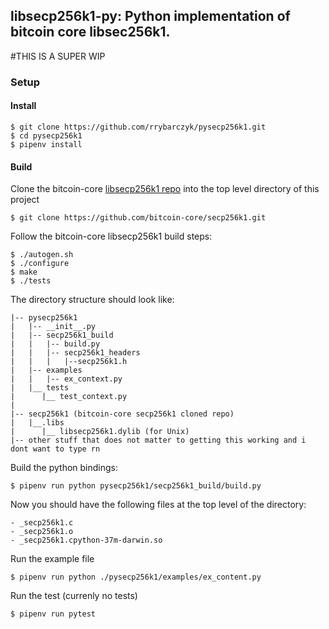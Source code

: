 ## libsecp256k1-py: Python implementation of bitcoin core libsec256k1.

#THIS IS A SUPER WIP

### Setup

#### Install

```
$ git clone https://github.com/rrybarczyk/pysecp256k1.git
$ cd pysecp256k1
$ pipenv install
```

#### Build

Clone the bitcoin-core [libsecp256k1 repo](https://github.com/bitcoin-core/secp256k1.git) into the top level directory of this project

```
$ git clone https://github.com/bitcoin-core/secp256k1.git
```

Follow the bitcoin-core libsecp256k1 build steps:

```
$ ./autogen.sh
$ ./configure
$ make
$ ./tests
```

The directory structure should look like:

```
|-- pysecp256k1
|   |-- __init__.py
|   |-- secp256k1_build
|   |   |-- build.py
|   |   |-- secp256k1_headers
|   |   |   |--secp256k1.h
|   |-- examples
|   |   |-- ex_context.py
|   |__ tests
|      |__ test_context.py
|
|-- secp256k1 (bitcoin-core secp256k1 cloned repo)
|   |__.libs
|      |__ libsecp256k1.dylib (for Unix)
|-- other stuff that does not matter to getting this working and i dont want to type rn
```

Build the python bindings:

```
$ pipenv run python pysecp256k1/secp256k1_build/build.py
```

Now you should have the following files at the top level of the directory:

```
- _secp256k1.c
- _secp256k1.o
- _secp256k1.cpython-37m-darwin.so
```

Run the example file

```
$ pipenv run python ./pysecp256k1/examples/ex_content.py
```

Run the test (currenly no tests)

```
$ pipenv run pytest
```
